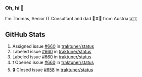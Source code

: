 ### Oh, hi 👋

I'm Thomas, Senior IT Consultant and dad 👶♊️👶 from Austria 🇦🇹

<!--
**traktuner/traktuner** is a ✨ _special_ ✨ repository because its `README.md` (this file) appears on your GitHub profile.

Here are some ideas to get you started:

- 🔭 I’m currently working on ...
- 🌱 I’m currently learning ...
- 👯 I’m looking to collaborate on ...
- 🤔 I’m looking for help with ...
- 💬 Ask me about ...
- 📫 How to reach me: ...
- 😄 Pronouns: ...
- ⚡ Fun fact: ...
-->

</div>

## GitHub Stats
<!--START_SECTION:activity-->
1.  Assigned issue [#660](https://github.com/traktuner/status/issues/660) in [traktuner/status](https://github.com/traktuner/status)
2.  Labeled issue [#660](https://github.com/traktuner/status/issues/660) in [traktuner/status](https://github.com/traktuner/status)
3.  Labeled issue [#660](https://github.com/traktuner/status/issues/660) in [traktuner/status](https://github.com/traktuner/status)
4. ❗ Opened issue [#660](https://github.com/traktuner/status/issues/660) in [traktuner/status](https://github.com/traktuner/status)
5. 🔒 Closed issue [#658](https://github.com/traktuner/status/issues/658) in [traktuner/status](https://github.com/traktuner/status)
<!--END_SECTION:activity-->
